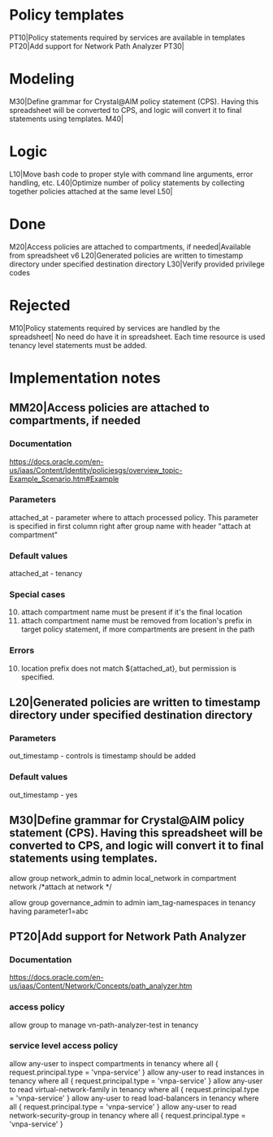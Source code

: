 
# Policy templates
PT10|Policy statements required by services are available in templates
PT20|Add support for Network Path Analyzer
PT30|

# Modeling
M30|Define grammar for Crystal@AIM policy statement (CPS). Having this spreadsheet will be converted to CPS, and logic will convert it to final statements using templates.
M40|

# Logic
L10|Move bash code to proper style with command line arguments, error handling, etc.
L40|Optimize number of policy statements by collecting together policies attached at the same level
L50|

# Done
M20|Access policies are attached to compartments, if needed|Available from spreadsheet v6
L20|Generated policies are written to timestamp directory under specified destination directory
L30|Verify provided privilege codes

# Rejected
M10|Policy statements required by services are handled by the spreadsheet| No need do have it in spreadsheet. Each time resource is used tenancy level statements must be added.


# Implementation notes

## MM20|Access policies are attached to compartments, if needed

### Documentation
https://docs.oracle.com/en-us/iaas/Content/Identity/policiesgs/overview_topic-Example_Scenario.htm#Example

### Parameters
attached_at - parameter where to attach processed policy. This parameter is specified in first column right after group name with header "attach at compartment"

### Default values
attached_at - tenancy

### Special cases
10. attach compartment name must be present if it's the final location
20. attach compartment name must be removed from location's prefix in target policy statement, if more compartments are present in the path

### Errors
10. location prefix does not match ${attached_at}, but permission is specified.

## L20|Generated policies are written to timestamp directory under specified destination directory

### Parameters 
out_timestamp - controls is timestamp should be added

### Default values
out_timestamp - yes

## M30|Define grammar for Crystal@AIM policy statement (CPS). Having this spreadsheet will be converted to CPS, and logic will convert it to final statements using templates.

allow group network_admin to admin local_network in compartment network /*attach at network */

allow group governance_admin to admin iam_tag-namespaces in tenancy having parameter1=abc

## PT20|Add support for Network Path Analyzer

### Documentation
https://docs.oracle.com/en-us/iaas/Content/Network/Concepts/path_analyzer.htm

### access policy
allow group <group-name> to manage vn-path-analyzer-test in tenancy 

### service level access policy
allow any-user to inspect compartments in tenancy where all { request.principal.type = 'vnpa-service' }
allow any-user to read instances in tenancy where all { request.principal.type = 'vnpa-service' }
allow any-user to read virtual-network-family in tenancy where all { request.principal.type = 'vnpa-service' }
allow any-user to read load-balancers in tenancy where all { request.principal.type = 'vnpa-service' }
allow any-user to read network-security-group in tenancy where all { request.principal.type = 'vnpa-service' } 
